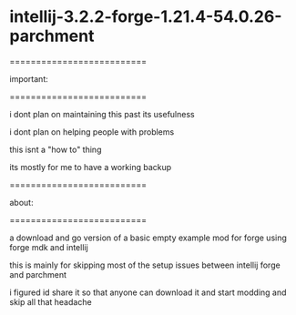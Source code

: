 # intellij-3.2.2-forge-1.21.4-54.0.26-parchment


==========================

important:

==========================


i dont plan on maintaining this past its usefulness

i dont plan on helping people with problems

this isnt a "how to" thing

its mostly for me to have a working backup

==========================

about:

==========================


a download and go version of a basic empty example mod for forge using forge mdk and intellij

this is mainly for skipping most of the setup issues between intellij forge and parchment

i figured id share it so that anyone can download it and start modding and skip all that headache
